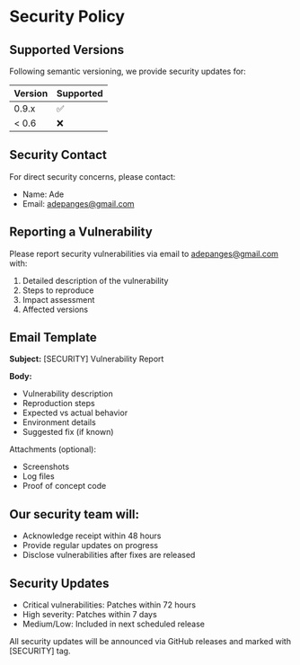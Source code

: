 # Security Policy

## Supported Versions

Following semantic versioning, we provide security updates for:

| Version | Supported          |
| ------- | ------------------ |
| 0.9.x   | :white_check_mark: |
| < 0.6   | :x:                |

## Security Contact

For direct security concerns, please contact:
- Name: Ade
- Email: adepanges@gmail.com

## Reporting a Vulnerability

Please report security vulnerabilities via email to adepanges@gmail.com with:
1. Detailed description of the vulnerability
2. Steps to reproduce
3. Impact assessment
4. Affected versions

## Email Template

**Subject:** [SECURITY] Vulnerability Report

**Body:**
- Vulnerability description
- Reproduction steps  
- Expected vs actual behavior
- Environment details
- Suggested fix (if known)

Attachments (optional):
- Screenshots
- Log files
- Proof of concept code

## Our security team will:
- Acknowledge receipt within 48 hours
- Provide regular updates on progress
- Disclose vulnerabilities after fixes are released

## Security Updates

- Critical vulnerabilities: Patches within 72 hours
- High severity: Patches within 7 days
- Medium/Low: Included in next scheduled release

All security updates will be announced via GitHub releases and marked with [SECURITY] tag.
